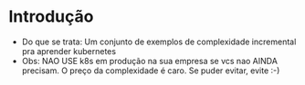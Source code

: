 # Introdução

* Do que se trata: Um conjunto de exemplos de complexidade incremental pra aprender kubernetes
* Obs: NAO USE k8s em produção na sua empresa se vcs nao AINDA precisam. O preço da complexidade é caro. Se puder evitar, evite :-)

